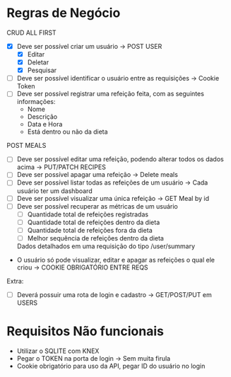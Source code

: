 # Regras de Negócio

CRUD ALL FIRST

- [X] Deve ser possível criar um usuário -> POST USER
    - [X] Editar
    - [X] Deletar
    - [X] Pesquisar
- [ ] Deve ser possível identificar o usuário entre as requisições -> Cookie Token
- [ ] Deve ser possível registrar uma refeição feita, com as seguintes informações:
    - Nome
    - Descrição
    - Data e Hora
    - Está dentro ou não da dieta

POST MEALS

- [ ] Deve ser possível editar uma refeição, podendo alterar todos os dados acima -> PUT/PATCH RECIPES
- [ ] Deve ser possível apagar uma refeição -> Delete meals
- [ ] Deve ser possível listar todas as refeições de um usuário -> Cada usuário ter um dashboard
- [ ] Deve ser possível visualizar uma única refeição -> GET Meal by id
- [ ] Deve ser possível recuperar as métricas de um usuário
    - [ ] Quantidade total de refeições registradas
    - [ ] Quantidade total de refeições dentro da dieta
    - [ ] Quantidade total de refeições fora da dieta
    - [ ] Melhor sequência de refeições dentro da dieta

    Dados detalhados em uma requisição do tipo /user/summary

- O usuário só pode visualizar, editar e apagar as refeições o qual ele criou -> COOKIE OBRIGATÓRIO ENTRE REQS

Extra:
- [ ] Deverá possuir uma rota de login e cadastro -> GET/POST/PUT em USERS

# Requisitos Não funcionais
- Utilizar o SQLITE com KNEX
- Pegar o TOKEN na porta de login -> Sem muita firula
- Cookie obrigatório para uso da API, pegar ID do usuário no login
